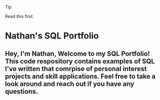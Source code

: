 > [!TIP]
> Read this first.


# Nathan's SQL Portfolio

## Hey, I'm Nathan, Welcome to my SQL Portfolio! This code respository contains examples of SQL I've written that comrpise of personal interest projects and skill applications. Feel free to take a look around and reach out if you have any questions.    


<!---
nathannguyen16/nathannguyen16 is a ✨ special ✨ repository because its `README.md` (this file) appears on your GitHub profile.
You can click the Preview link to take a look at your changes.
--->
